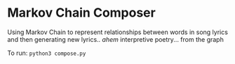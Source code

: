 # Markov Chain Composer
Using Markov Chain to represent relationships between words in song lyrics and then generating new lyrics.. *ahem* interpretive poetry... from the graph

To run: `python3 compose.py`
